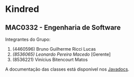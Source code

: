 # Kindred
## MAC0332 - Engenharia de Software

Integrantes do Grupo:

1.  (4460596) Bruno Guilherme Ricci Lucas
2.  *(8536065) Leonardo Pereira Macedo* [Gerente]
3.  (8536221) Vinícius Bitencourt Matos

A documentação das classes está disponível nos [Javadocs](http://turtledorm.github.io/kindred/doc/index.html).

